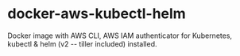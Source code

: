 # docker-aws-kubectl-helm
Docker image with AWS CLI, AWS IAM authenticator for Kubernetes, kubectl &amp; helm (v2 -- tiller included) installed.

